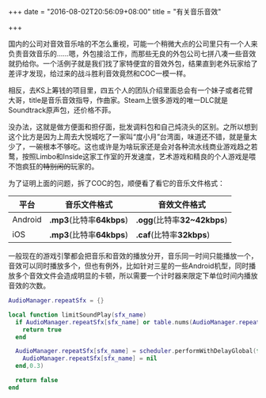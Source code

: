 +++
date = "2016-08-02T20:56:09+08:00"
title = "有关音乐音效"

+++

国内的公司对音效音乐啥的不怎么重视，可能一个稍微大点的公司里只有一个人来负责音效音乐的……嗯，外包接洽工作，而那些无良的外包公司七拼八凑一些音效就扔给你。一个活例子就是我们找了家特便宜的音效外包，结果直到老外玩家给了差评才发现，给过来的战斗胜利音效竟然和COC一模一样。

相反，去KS上筹钱的项目里，四五个人的团队介绍里面总会有一个妹子或者花臂大哥，title是音乐音效指导，作曲家。Steam上很多游戏的唯一DLC就是Soundtrack原声包，还价格不菲。

没办法，这就是做方便面和担仔面，批发调料包和自己炖浇头的区别。之所以想到这个比方是因为上周去大悦城吃了一家叫“度小月”台湾面，味道还不错，就是量太少了，一碗根本不够吃。这也或许是为啥玩家还是会对各种流水线商业游戏趋之若鹜，按照Limbo和Inside这家工作室的开发速度，艺术游戏和精良的个人游戏是喂不饱疯狂的~~特别闲的~~玩家的。

为了证明上面的问题，拆了COC的包，顺便看了看它的音乐文件格式：

平台 | 音乐文件格式 | 音效文件格式
---|---|---|
Android | **.mp3**(比特率**64kbps**) | **.ogg**(比特率**32~42kbps**)
iOS|**.mp3**(比特率**64kbps**)|**.caf**(比特率**32kbps**)

一般现在的游戏引擎都会把音乐和音效的播放分开，音乐同一时间只能播放一个，音效可以同时播放多个，但也有例外，比如针对三星的一些Android机型，同时播放多个音效文件会造成明显的卡顿，所以需要一个计时器来限定下单位时间内播放音效的次数。

```lua
AudioManager.repeatSfx = {}

local function limitSoundPlay(sfx_name)
  if AudioManager.repeatSfx[sfx_name] or table.nums(AudioManager.repeatSfx) > 2 then
    return true
  end

  AudioManager.repeatSfx[sfx_name] = scheduler.performWithDelayGlobal(function()
    AudioManager.repeatSfx[sfx_name] = nil
  end,0.3)

  return false
end
```
